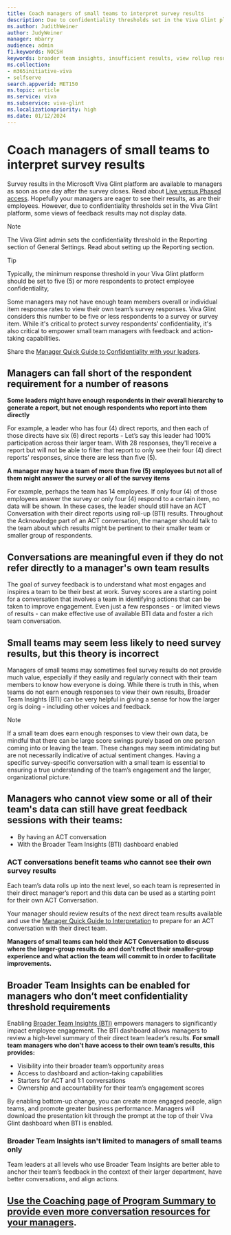 ```yaml
---
title: Coach managers of small teams to interpret survey results 
description: Due to confidentiality thresholds set in the Viva Glint platform, some views of feedback results may not display data. Managers of these (typically) small teams can still have great team conversations.
ms.author: JudithWeiner
author: JudyWeiner
manager: mbarry
audience: admin
f1.keywords: NOCSH
keywords: broader team insights, insufficient results, view rollup results
ms.collection:  
- m365initiative-viva
- selfserve 
search.appverid: MET150 
ms.topic: article
ms.service: viva
ms.subservice: viva-glint
ms.localizationpriority: high
ms.date: 01/12/2024
---
```


# Coach managers of small teams to interpret survey results

Survey results in the Microsoft Viva Glint platform are available to managers as soon as one day after the survey closes. Read about [Live versus Phased access](https://go.microsoft.com/fwlink/?linkid=2230747). Hopefully your managers are eager to see their results, as are their employees. However, due to confidentiality thresholds set in the Viva Glint platform, some views of feedback results may not display data.
>[!NOTE]
> The Viva Glint admin sets the confidentiality threshold in the Reporting section of General Settings. Read about setting up the Reporting section.

>[!TIP]
> Typically, the minimum response threshold in your Viva Glint platform should be set to five (5) or more respondents to protect employee confidentiality,

Some managers may not have enough team members overall or individual item response rates to view their own team’s survey responses. Viva Glint considers this number to be five or less respondents to a survey or survey item. While it's critical to protect survey respondents’ confidentiality, it's also critical to empower small team managers with feedback and action-taking capabilities. 

Share the [Manager Quick Guide to Confidentiality with your leaders](/../../viva/glint/setup/manager-quick-guides-overview).

## Managers can fall short of the respondent requirement for a number of reasons

**Some leaders might have enough respondents in their overall hierarchy to generate a report, but not enough respondents who report into them directly**
  
For example, a leader who has four (4) direct reports, and then each of those directs have six (6) direct reports - Let’s say this leader had 100% participation across their larger team. With 28 responses, they'll receive a report but will not be able to filter that report to only see their four (4) direct reports’ responses, since there are less than five (5).

**A manager may have a team of more than five (5) employees but not all of them might answer the survey or all of the survey items**

For example, perhaps the team has 14 employees. If only four (4) of those employees answer the survey or only four (4) respond to a certain item, no data will be shown.
In these cases, the leader should still have an ACT Conversation with their direct reports using roll-up (BTI) results. Throughout the Acknowledge part of an ACT conversation, the manager should talk to the team about which results might be pertinent to their smaller team or smaller group of respondents.

## Conversations are meaningful even if they do not refer directly to a manager's own team results

The goal of survey feedback is to understand what most engages and inspires a team to be their best at work. Survey scores are a starting point for a conversation that involves a team in identifying actions that can be taken to improve engagement. Even just a few responses - or limited views of results - can make effective use of available BTI data and foster a rich team conversation.

## Small teams may seem less likely to need survey results, but this theory is incorrect
Managers of small teams may sometimes feel survey results do not provide much value, especially if they easily and regularly connect with their team members to know how everyone is doing. While there is truth in this, when teams do not earn enough responses to view their own results, Broader Team Insights (BTI) can be very helpful in giving a sense for how the larger org is doing - including other voices and feedback.

>[!NOTE]
>If a small team does earn enough responses to view their own data, be mindful that there can be large score swings purely based on one person coming into or leaving the team. These changes may seem intimidating but are not necessarily indicative of actual sentiment changes. Having a specific survey-specific conversation with a small team is essential to ensuring a true understanding of the team’s engagement and the larger, organizational picture.`

## Managers who cannot view some or all of their team's data can still have great feedback sessions with their teams:
- By having an ACT conversation
- With the Broader Team Insights (BTI) dashboard enabled

### ACT conversations benefit teams who cannot see their own survey results 

Each team’s data rolls up into the next level, so each team is represented in their direct manager’s report and this data can be used as a starting point for their own ACT Conversation. 

Your manager should review results of the next direct team results available and use the [Manager Quick Guide to Interpretation](/../../viva/glint/setup/quick-guide-manager-doc-pitfalls) to prepare for an ACT conversation with their direct team.

**Managers of small teams can hold their ACT Conversation to discuss where the larger-group results do and don't reflect their smaller-group experience and what action the team will commit to in order to facilitate improvements.**

## Broader Team Insights can be enabled for managers who don’t meet confidentiality threshold requirements

Enabling [Broader Team Insights (BTI)](https://go.microsoft.com/fwlink/?linkid=2231012) empowers managers to significantly impact employee engagement. The BTI dashboard allows managers to review a high-level summary of their direct team leader’s results. **For small team managers who don't have access to their own team’s results, this provides:**
- Visibility into their broader team’s opportunity areas
- Access to dashboard and action-taking capabilities
- Starters for ACT and 1:1 conversations
- Ownership and accountability for their team’s engagement scores

By enabling bottom-up change, you can create more engaged people, align teams, and promote greater business performance. Managers will download the presentation kit through the prompt at the top of their Viva Glint dashboard when BTI is enabled.

### Broader Team Insights isn't limited to managers of small teams only
Team leaders at all levels who use Broader Team Insights are better able to anchor their team’s feedback in the context of their larger department, have better conversations, and align actions.

## [Use the Coaching page of Program Summary to provide even more conversation resources for your managers](/../../viva/glint/setup/program-summary-coaching).

